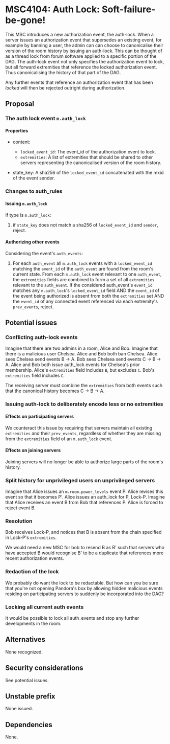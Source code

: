 # MSC4104: Auth Lock: Soft-failure-be-gone!

This MSC introduces a new authorization event, the auth-lock.
When a server issues an authorization event that supersedes an existing
event, for example by banning a user, the admin can can choose to
canonicalise their version of the room history by issuing an auth-lock.
This can be thought of as a thread lock from forum software applied
to a specific portion of the DAG. The auth-lock event not only
specifies the authorization event to lock, but all forward
extremities that reference the locked authorization event. Thus
canonicalising the history of that part  of the DAG.

Any further events that reference an authorization event that has been
*locked* will then be rejected outright during authorization.

## Proposal

### The auth lock event `m.auth_lock`

#### Properties
- content:
  + `locked_event_id`: The event_id of the authorization event to lock.
  + `extremities`: A list of extremities that should be shared to other
   servers representing the canonicalised version of the room history.

- state_key: A sha256 of the `locked_event_id` concatenated with the
  mxid of the event sender.

### Changes to auth_rules

#### Issuing `m.auth_lock`

If type is `m.auth_lock`:
  1. if `state_key` does not match a sha256 of `locked_event_id` and
     `sender`, reject.

#### Authorizing other events

Considering the event's `auth_events`:
  1. For each `auth_event` all `m.auth_lock` events with a
     `locked_event_id` matching the `event_id` of the `auth_event`
     are found from the room's current state.
     From each `m.auth_lock` event relevant to one `auth_event`, the
     `extremities` fields are combined to form a set of all `extremities`
     relevant to the `auth_event`.
     If the considered auth_event's `event_id` matches any
     `m.auth_lock`'s `locked_event_id` field AND the `event_id` of the
     event being authorized is absent from both the `extremities` set
     AND the `event_id` of any connected event referenced via each
     extremity's `prev_events`, reject.

## Potential issues

### Conflicting auth-lock events

Imagine that there are two admins in a room, Alice and Bob.
Imagine that there is a malicious user Chelsea.
Alice and Bob both ban Chelsea.
Alice sees Chelsea send events B -> A.
Bob sees Chelsea send events C -> B -> A.
Alice and Bob both issue auth_lock events for Chelsea's prior membership.
Alice's `extremities` field includes `B`, but excludes `C`.
Bob's `extremities` field includes `C`.

The receiving server must combine the `extremities` from both events
such that the canonical history becomes C -> B -> A.

### Issuing auth-lock to deliberately encode less or no extremities

#### Effects on participating servers 

We counteract this issue by requiring that servers maintain all
existing `extremities` and their `prev_events`, regardless of
whether they are missing from the `extremities` field of
an `m.auth_lock` event.

#### Effects on joining servers

Joining servers will no longer be able to authorize large parts of the
room's history.

### Split history for unprivileged users on unprivileged servers

Imagine that Alice issues an `m.room.power_levels` event P.
Alice revises this event so that it becomes P'.
Alice issues an auth_lock for P, Lock-P.
Imagine that Alice receives an event B from Bob that references P.
Alice is forced to reject event B.

### Resolution

Bob receives Lock-P, and notices that B is absent from the chain
specified in Lock-P's `extremities`.

We would need a new MSC for bob to resend B as B' such that servers who
have accepted B would recognise B' to be a duplicate that references
more recent authorization events.

### Redaction of the lock

We probably do want the lock to be redactable.
But how can you be sure that you're not opening Pandora's box by
allowing hidden malicious events residing on participating servers
to suddenly be incorporated into the DAG?

### Locking all current auth events

It would be possible to lock all auth_events and stop any further
developments in the room.

## Alternatives

None recognized.


## Security considerations

See potential issues.


## Unstable prefix

None issued.

## Dependencies

None.
